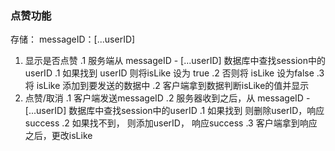 ### 点赞功能
存储： messageID：[...userID]
1. 显示是否点赞
    .1 服务端从 messageID - [...userID] 数据库中查找session中的userID
        .1 如果找到 userID 则将isLike 设为 true
        .2 否则将 isLike 设为false
        .3 将 isLike 添加到要发送的数据中
    .2 客户端拿到数据判断isLike的值并显示
2. 点赞/取消
    .1 客户端发送messageID
    .2 服务器收到之后，从 messageID - [...userID] 数据库中查找session中的userID
        .1 如果找到 则删除userID，响应 success 
        .2 如果找不到， 则添加userID， 响应success
    .3 客户端拿到响应之后，更改isLike